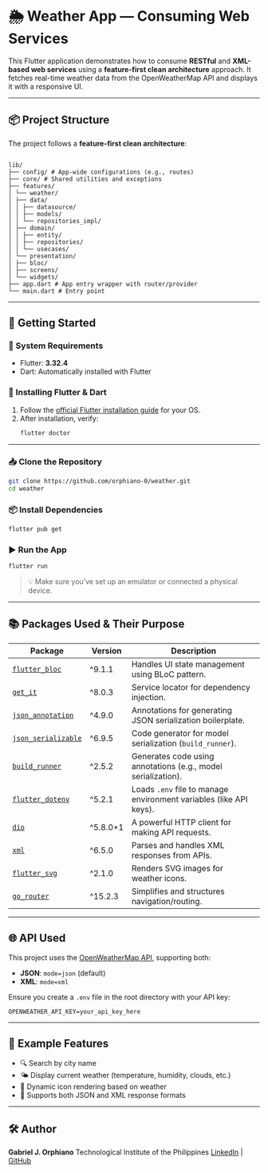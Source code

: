 # 🌦️ Weather App — Consuming Web Services

This Flutter application demonstrates how to consume **RESTful** and **XML-based web services** using a **feature-first clean architecture** approach. It fetches real-time weather data from the OpenWeatherMap API and displays it with a responsive UI.

---

## 📦 Project Structure

The project follows a **feature-first clean architecture**:

```

lib/
├── config/ # App-wide configurations (e.g., routes)
├── core/ # Shared utilities and exceptions
├── features/
│ └── weather/
│ ├── data/
│ │ ├── datasource/
│ │ ├── models/
│ │ └── repositories_impl/
│ ├── domain/
│ │ ├── entity/
│ │ ├── repositories/
│ │ └── usecases/
│ └── presentation/
│ ├── bloc/
│ ├── screens/
│ └── widgets/
├── app.dart # App entry wrapper with router/provider
└── main.dart # Entry point

```

---

## 🚀 Getting Started

### 🧰 System Requirements

- Flutter: **3.32.4**
- Dart: Automatically installed with Flutter

### 💾 Installing Flutter & Dart

1. Follow the [official Flutter installation guide](https://docs.flutter.dev/get-started/install) for your OS.
2. After installation, verify:
   ```bash
   flutter doctor
   ```

---

### 📥 Clone the Repository

```bash
git clone https://github.com/orphiano-0/weather.git
cd weather
```

### 📦 Install Dependencies

```bash
flutter pub get
```

### ▶️ Run the App

```bash
flutter run
```

> 💡 Make sure you’ve set up an emulator or connected a physical device.

---

## 📚 Packages Used & Their Purpose

| Package                                                           | Version  | Description                                                        |
| ----------------------------------------------------------------- | -------- | ------------------------------------------------------------------ |
| [`flutter_bloc`](https://pub.dev/packages/flutter_bloc)           | ^9.1.1   | Handles UI state management using BLoC pattern.                    |
| [`get_it`](https://pub.dev/packages/get_it)                       | ^8.0.3   | Service locator for dependency injection.                          |
| [`json_annotation`](https://pub.dev/packages/json_annotation)     | ^4.9.0   | Annotations for generating JSON serialization boilerplate.         |
| [`json_serializable`](https://pub.dev/packages/json_serializable) | ^6.9.5   | Code generator for model serialization (`build_runner`).           |
| [`build_runner`](https://pub.dev/packages/build_runner)           | ^2.5.2   | Generates code using annotations (e.g., model serialization).      |
| [`flutter_dotenv`](https://pub.dev/packages/flutter_dotenv)       | ^5.2.1   | Loads `.env` file to manage environment variables (like API keys). |
| [`dio`](https://pub.dev/packages/dio)                             | ^5.8.0+1 | A powerful HTTP client for making API requests.                    |
| [`xml`](https://pub.dev/packages/xml)                             | ^6.5.0   | Parses and handles XML responses from APIs.                        |
| [`flutter_svg`](https://pub.dev/packages/flutter_svg)             | ^2.1.0   | Renders SVG images for weather icons.                              |
| [`go_router`](https://pub.dev/packages/go_router)                 | ^15.2.3  | Simplifies and structures navigation/routing.                      |

---

## 🌐 API Used

This project uses the [OpenWeatherMap API](https://openweathermap.org/api), supporting both:

- **JSON**: `mode=json` (default)
- **XML**: `mode=xml`

Ensure you create a `.env` file in the root directory with your API key:

```
OPENWEATHER_API_KEY=your_api_key_here
```

---

## 🧪 Example Features

- 🔍 Search by city name
- 🌤 Display current weather (temperature, humidity, clouds, etc.)
- 🧩 Dynamic icon rendering based on weather
- 💾 Supports both JSON and XML response formats

---

## 🛠️ Author

**Gabriel J. Orphiano**
Technological Institute of the Philippines
[LinkedIn](https://www.linkedin.com) | [GitHub](https://github.com/orphiano-0)

```

```
